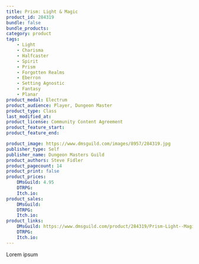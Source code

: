 ```yaml
---
title: Prism: Light & Magic
product_id: 284319
bundle: false
bundle_products:
category: product
tags:
    - Light
    - Charisma
    - Halfcaster
    - Spirit
    - Prism
    - Forgotten Realms
    - Eberron
    - Setting Agnostic
    - Fantasy
    - Planar
product_medal: Electrum
product_audience: Player, Dungeon Master
product_type: Class
last_modified_at:
product_license: Community Content Agreement
product_feature_start:
product_feature_end:

product_image: https://www.dmsguild.com/images/8957/284319.jpg
publisher_type: Self
publisher_name: Dungeon Masters Guild
product_authors: Steve Fidler
product_pagecount: 14
product_print: false
product_prices:
    DMsGuild: 4.95
    DTRPG:
    Itch.io:
product_sales:
    DMsGuild:
    DTRPG:
    Itch.io:
product_links:
    DMsGuild: https://www.dmsguild.com/product/284319/Prism-Light--Magic?affiliate_id=1713687
    DTRPG:
    Itch.io:
---
```


Lorem ipsum
